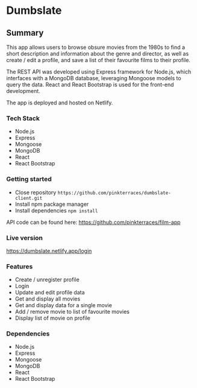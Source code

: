 # Dumbslate

## Summary

This app allows users to browse obsure movies from the 1980s to find a short description and information about the genre and director, as well as create / edit a profile, and save a list of their favourite films to their profile. 

The REST API was developed using Express framework for Node.js, which interfaces with a MongoDB database, leveraging Mongoose models to query the data. React and React Bootstrap is used for the front-end development.

The app is deployed and hosted on Netlify.

### Tech Stack

- Node.js
- Express
- Mongoose
- MongoDB
- React
- React Bootstrap

### Getting started

- Close repository
`https://github.com/pinkterraces/dumbslate-client.git`
- Install npm package manager
- Install dependencies
`npm install`

API code can be found here: https://github.com/pinkterraces/film-app

### Live version

https://dumbslate.netlify.app/login

### Features

- Create / unregister profile
- Login
- Update and edit profile data
- Get and display all movies
- Get and display data for a single movie
- Add / remove movie to list of favourite movies
- Display list of movie on profile

### Dependencies

- Node.js
- Express
- Mongoose
- MongoDB
- React
- React Bootstrap

